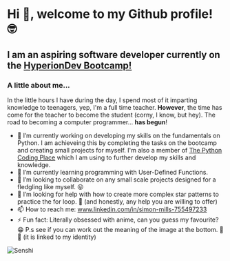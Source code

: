 # Hi 👋, welcome to my Github profile! :nerd_face:

## I am an aspiring software developer currently on the [HyperionDev Bootcamp!](https://skills.cogrammar.com/)
### A little about me...
In the little hours I have during the day, I spend most of it imparting knowledge to teenagers, yep, I'm a full time teacher. **However**, the time has come for the teacher to become the student (corny, I know, but hey). The road to becoming a computer programmer... **has begun**!
- 🔭 I’m currently working on developing my skills on the fundamentals on Python. I am achieveing this by completing the tasks on the bootcamp and creating small projects for myself. I'm also a member of [The Python Coding Place](https://thepythoncodingplace.thinkific.com/enrollments) which I am using to further develop my skills and knowledge.
- 🌱 I’m currently learning programming with User-Defined Functions.
- 👯 I’m looking to collaborate on any small scale projects designed for a fledgling like myself. :stuck_out_tongue_closed_eyes:
- 🤔 I’m looking for help with how to create more complex star patterns to practice the for loop. :exploding_head: (and honestly, any help you are willing to offer)
- 📫 How to reach me: www.linkedin.com/in/simon-mills-755497233
- ⚡ Fun fact: Literally obsessed with anime, can you guess my favourite? :grin: P.s see if you can work out the meaning of the image at the bottom. :monocle_face: :slightly_smiling_face: (it is linked to my identity)

![Senshi](https://github.com/ZayedSenshi/ZayedSenshi/assets/163900881/99b0139b-6b8f-4478-a4be-c4af33557db8)
